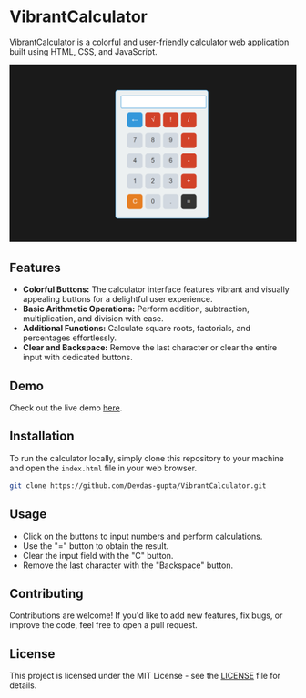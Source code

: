 # VibrantCalculator

VibrantCalculator is a colorful and user-friendly calculator web application built using HTML, CSS, and JavaScript.

![VibrantCalculator Preview](https://github.com/Devdas-gupta/VibrantCalculator/blob/main/clu.png)

## Features

- **Colorful Buttons:** The calculator interface features vibrant and visually appealing buttons for a delightful user experience.
- **Basic Arithmetic Operations:** Perform addition, subtraction, multiplication, and division with ease.
- **Additional Functions:** Calculate square roots, factorials, and percentages effortlessly.
- **Clear and Backspace:** Remove the last character or clear the entire input with dedicated buttons.

## Demo

Check out the live demo [here](https://devdas-gupta.github.io/VibrantCalculator/index.html).

## Installation

To run the calculator locally, simply clone this repository to your machine and open the `index.html` file in your web browser.

```bash
git clone https://github.com/Devdas-gupta/VibrantCalculator.git
```

## Usage

- Click on the buttons to input numbers and perform calculations.
- Use the "=" button to obtain the result.
- Clear the input field with the "C" button.
- Remove the last character with the "Backspace" button.

## Contributing

Contributions are welcome! If you'd like to add new features, fix bugs, or improve the code, feel free to open a pull request.

## License

This project is licensed under the MIT License - see the [LICENSE](LICENSE) file for details.

